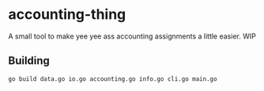 # accounting-thing
A small tool to make yee yee ass accounting assignments a little easier. WIP
## Building
`go build data.go io.go accounting.go info.go cli.go main.go`

